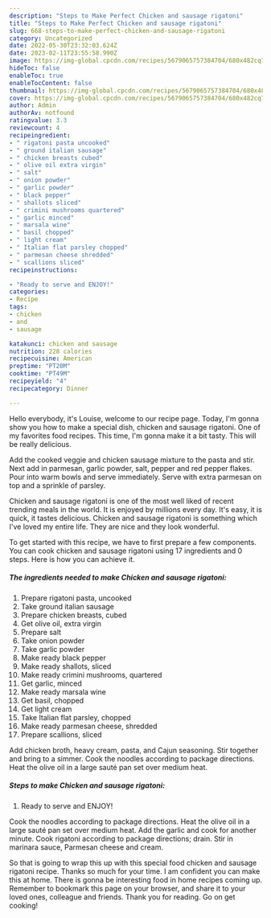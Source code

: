 ```yaml
---
description: "Steps to Make Perfect Chicken and sausage rigatoni"
title: "Steps to Make Perfect Chicken and sausage rigatoni"
slug: 668-steps-to-make-perfect-chicken-and-sausage-rigatoni
category: Uncategorized
date: 2022-05-30T23:32:03.624Z
date: 2023-02-11T23:55:58.990Z
image: https://img-global.cpcdn.com/recipes/5679065757384704/680x482cq70/chicken-and-sausage-rigatoni-recipe-main-photo.jpg
hideToc: false
enableToc: true
enableTocContent: false
thumbnail: https://img-global.cpcdn.com/recipes/5679065757384704/680x482cq70/chicken-and-sausage-rigatoni-recipe-main-photo.jpg
cover: https://img-global.cpcdn.com/recipes/5679065757384704/680x482cq70/chicken-and-sausage-rigatoni-recipe-main-photo.jpg
author: Admin
authorAv: notfound
ratingvalue: 3.3
reviewcount: 4
recipeingredient:
- " rigatoni pasta uncooked"
- " ground italian sausage"
- " chicken breasts cubed"
- " olive oil extra virgin"
- " salt"
- " onion powder"
- " garlic powder"
- " black pepper"
- " shallots sliced"
- " crimini mushrooms quartered"
- " garlic minced"
- " marsala wine"
- " basil chopped"
- " light cream"
- " Italian flat parsley chopped"
- " parmesan cheese shredded"
- " scallions sliced"
recipeinstructions:

- "Ready to serve and ENJOY!"
categories:
- Recipe
tags:
- chicken
- and
- sausage

katakunci: chicken and sausage 
nutrition: 228 calories
recipecuisine: American
preptime: "PT20M"
cooktime: "PT49M"
recipeyield: "4"
recipecategory: Dinner

---
```



Hello everybody, it's Louise, welcome to our recipe page. Today, I'm gonna show you how to make a special dish, chicken and sausage rigatoni. One of my favorites food recipes. This time, I'm gonna make it a bit tasty. This will be really delicious.

Add the cooked veggie and chicken sausage mixture to the pasta and stir. Next add in parmesan, garlic powder, salt, pepper and red pepper flakes. Pour into warm bowls and serve immediately. Serve with extra parmesan on top and a sprinkle of parsley.

Chicken and sausage rigatoni is one of the most well liked of recent trending meals in the world. It is enjoyed by millions every day. It's easy, it is quick, it tastes delicious. Chicken and sausage rigatoni is something which I've loved my entire life. They are nice and they look wonderful.


To get started with this recipe, we have to first prepare a few components. You can cook chicken and sausage rigatoni using 17 ingredients and 0 steps. Here is how you can achieve it.

<!--inarticleads1-->

##### The ingredients needed to make Chicken and sausage rigatoni:

1. Prepare  rigatoni pasta, uncooked
1. Take  ground italian sausage
1. Prepare  chicken breasts, cubed
1. Get  olive oil, extra virgin
1. Prepare  salt
1. Take  onion powder
1. Take  garlic powder
1. Make ready  black pepper
1. Make ready  shallots, sliced
1. Make ready  crimini mushrooms, quartered
1. Get  garlic, minced
1. Make ready  marsala wine
1. Get  basil, chopped
1. Get  light cream
1. Take  Italian flat parsley, chopped
1. Make ready  parmesan cheese, shredded
1. Prepare  scallions, sliced


Add chicken broth, heavy cream, pasta, and Cajun seasoning. Stir together and bring to a simmer. Cook the noodles according to package directions. Heat the olive oil in a large sauté pan set over medium heat. 

<!--inarticleads2-->

##### Steps to make Chicken and sausage rigatoni:


1. Ready to serve and ENJOY!

Cook the noodles according to package directions. Heat the olive oil in a large sauté pan set over medium heat. Add the garlic and cook for another minute. Cook rigatoni according to package directions; drain. Stir in marinara sauce, Parmesan cheese and cream. 

So that is going to wrap this up with this special food chicken and sausage rigatoni recipe. Thanks so much for your time. I am confident you can make this at home. There is gonna be interesting food in home recipes coming up. Remember to bookmark this page on your browser, and share it to your loved ones, colleague and friends. Thank you for reading. Go on get cooking!
